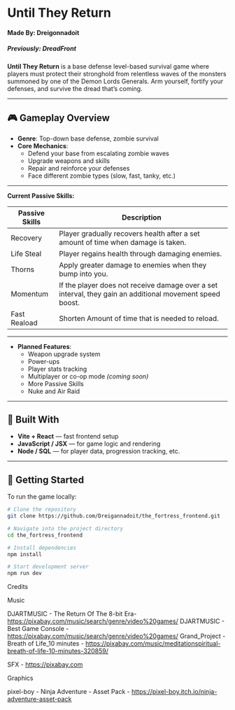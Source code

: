 # Until They Return
#### Made By: Dreigonnadoit 
##### Previously: DreadFront

**Until They Return** is a base defense level-based survival game where players must protect their stronghold from relentless waves of the monsters summoned by one of the Demon Lords Generals. Arm yourself, fortify your defenses, and survive the dread that’s coming.

---

## 🎮 Gameplay Overview

- **Genre**: Top-down base defense, zombie survival
- **Core Mechanics**:
  - Defend your base from escalating zombie waves
  - Upgrade weapons and skills
  - Repair and reinforce your defenses
  - Face different zombie types (slow, fast, tanky, etc.)

---

**Current Passive Skills:**


| Passive Skills | Description                                                                                              |
|----------------|----------------------------------------------------------------------------------------------------------|
| Recovery       | Player gradually recovers health after a set amount of time when damage is taken.                        |
| Life Steal     | Player regains health through damaging enemies.                                                          |
| Thorns         | Apply greater damage to enemies when they bump into you.                                                 |
| Momentum       | If the player does not receive damage over a set interval, they gain an additional movement speed boost. |
| Fast Reaload   | Shorten Amount of time that is needed to reload.                                                         |

---

- **Planned Features**:
  - Weapon upgrade system
  - Power-ups
  - Player stats tracking
  - Multiplayer or co-op mode *(coming soon)*
  - More Passive Skills
  - Nuke and Air Raid

---

## 🧱 Built With

- **Vite + React** — fast frontend setup
- **JavaScript / JSX** — for game logic and rendering
- **Node / SQL** — for player data, progression tracking, etc.

---

## 🚀 Getting Started

To run the game locally:

```bash
# Clone the repository
git clone https://github.com/Dreigannadoit/the_fortress_frontend.git

# Navigate into the project directory
cd the_fortress_frontend

# Install dependencies
npm install

# Start development server
npm run dev
```


Credits

Music

DJARTMUSIC - The Return Of The 8-bit Era- https://pixabay.com/music/search/genre/video%20games/
DJARTMUSIC - Best Game Console - https://pixabay.com/music/search/genre/video%20games/
Grand_Project - Breath of Life_10 minutes - https://pixabay.com/music/meditationspiritual-breath-of-life-10-minutes-320859/



SFX - https://pixabay.com

Graphics

pixel-boy - Ninja Adventure - Asset Pack - https://pixel-boy.itch.io/ninja-adventure-asset-pack


